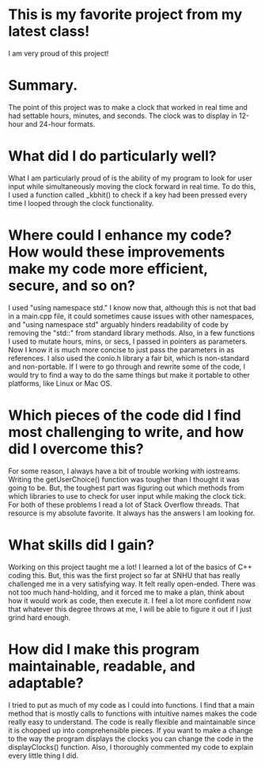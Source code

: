 # This is my favorite project from my latest class!
I am very proud of this project!

# Summary.
The point of this project was to make a clock that worked in real time and had settable hours, minutes, and seconds. The clock was to display in 12-hour and 24-hour formats.

# What did I do particularly well?
What I am particularly proud of is the ability of my program to look for user input while simultaneously moving the clock forward in real time. To do this, I used a function called _kbhit() to check if a key had been pressed every time I looped through the clock functionality.

# Where could I enhance my code? How would these improvements make my code more efficient, secure, and so on?
I used "using namespace std." I know now that, although this is not that bad in a main.cpp file, it could sometimes cause issues with other namespaces, and "using namespace std" arguably hinders readability of code by removing the "std::" from standard library methods.
Also, in a few functions I used to mutate hours, mins, or secs, I passed in pointers as parameters. Now I know it is much more concise to just pass the parameters in as references.
I also used the conio.h library a fair bit, which is non-standard and non-portable. If I were to go through and rewrite some of the code, I would try to find a way to do the same things but make it portable to other platforms, like Linux or Mac OS.

# Which pieces of the code did I find most challenging to write, and how did I overcome this?
For some reason, I always have a bit of trouble working with iostreams. Writing the getUserChoice() function was tougher than I thought it was going to be. But, the toughest part was figuring out which methods from which libraries to use to check for user input while making the clock tick.
For both of these problems I read a lot of Stack Overflow threads. That resource is my absolute favorite. It always has the answers I am looking for.

# What skills did I gain?
Working on this project taught me a lot! I learned a lot of the basics of C++ coding this. But, this was the first project so far at SNHU that has really challenged me in a very satisfying way. It felt really open-ended. There was not too much hand-holding, and it forced me to make a plan, think about how it would work as code, then execute it. I feel a lot more confident now that whatever this degree throws at me, I will be able to figure it out if I just grind hard enough.

# How did I make this program maintainable, readable, and adaptable?
I tried to put as much of my code as I could into functions. I find that a main method that is mostly calls to functions with intuitive names makes the code really easy to understand. The code is really flexible and maintainable since it is chopped up into comprehensible pieces. If you want to make a change to the way the program displays the clocks you can change the code in the displayClocks() function. Also, I thoroughly commented my code to explain every little thing I did.
